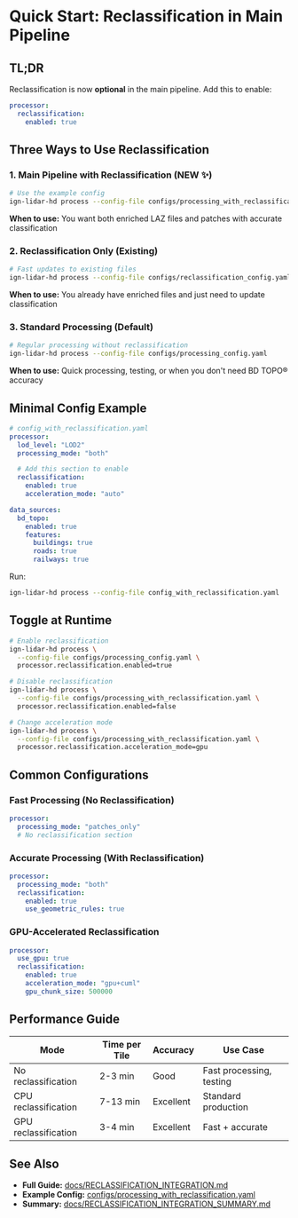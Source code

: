 # Quick Start: Reclassification in Main Pipeline

## TL;DR

Reclassification is now **optional** in the main pipeline. Add this to enable:

```yaml
processor:
  reclassification:
    enabled: true
```

## Three Ways to Use Reclassification

### 1. Main Pipeline with Reclassification (NEW ✨)

```bash
# Use the example config
ign-lidar-hd process --config-file configs/processing_with_reclassification.yaml
```

**When to use:** You want both enriched LAZ files and patches with accurate classification

### 2. Reclassification Only (Existing)

```bash
# Fast updates to existing files
ign-lidar-hd process --config-file configs/reclassification_config.yaml
```

**When to use:** You already have enriched files and just need to update classification

### 3. Standard Processing (Default)

```bash
# Regular processing without reclassification
ign-lidar-hd process --config-file configs/processing_config.yaml
```

**When to use:** Quick processing, testing, or when you don't need BD TOPO® accuracy

## Minimal Config Example

```yaml
# config_with_reclassification.yaml
processor:
  lod_level: "LOD2"
  processing_mode: "both"

  # Add this section to enable
  reclassification:
    enabled: true
    acceleration_mode: "auto"

data_sources:
  bd_topo:
    enabled: true
    features:
      buildings: true
      roads: true
      railways: true
```

Run:

```bash
ign-lidar-hd process --config-file config_with_reclassification.yaml
```

## Toggle at Runtime

```bash
# Enable reclassification
ign-lidar-hd process \
  --config-file configs/processing_config.yaml \
  processor.reclassification.enabled=true

# Disable reclassification
ign-lidar-hd process \
  --config-file configs/processing_with_reclassification.yaml \
  processor.reclassification.enabled=false

# Change acceleration mode
ign-lidar-hd process \
  --config-file configs/processing_with_reclassification.yaml \
  processor.reclassification.acceleration_mode=gpu
```

## Common Configurations

### Fast Processing (No Reclassification)

```yaml
processor:
  processing_mode: "patches_only"
  # No reclassification section
```

### Accurate Processing (With Reclassification)

```yaml
processor:
  processing_mode: "both"
  reclassification:
    enabled: true
    use_geometric_rules: true
```

### GPU-Accelerated Reclassification

```yaml
processor:
  use_gpu: true
  reclassification:
    enabled: true
    acceleration_mode: "gpu+cuml"
    gpu_chunk_size: 500000
```

## Performance Guide

| Mode                 | Time per Tile | Accuracy  | Use Case                 |
| -------------------- | ------------- | --------- | ------------------------ |
| No reclassification  | 2-3 min       | Good      | Fast processing, testing |
| CPU reclassification | 7-13 min      | Excellent | Standard production      |
| GPU reclassification | 3-4 min       | Excellent | Fast + accurate          |

## See Also

- **Full Guide:** [docs/RECLASSIFICATION_INTEGRATION.md](RECLASSIFICATION_INTEGRATION.md)
- **Example Config:** [configs/processing_with_reclassification.yaml](../configs/processing_with_reclassification.yaml)
- **Summary:** [docs/RECLASSIFICATION_INTEGRATION_SUMMARY.md](RECLASSIFICATION_INTEGRATION_SUMMARY.md)
